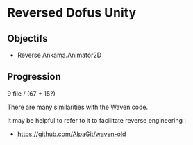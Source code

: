 # Reversed Dofus Unity

## Objectifs
- Reverse Ankama.Animator2D

## Progression
9 file / (67 + 15?)


There are many similarities with the Waven code.

It may be helpful to refer to it to facilitate reverse engineering :
- https://github.com/AlpaGit/waven-old